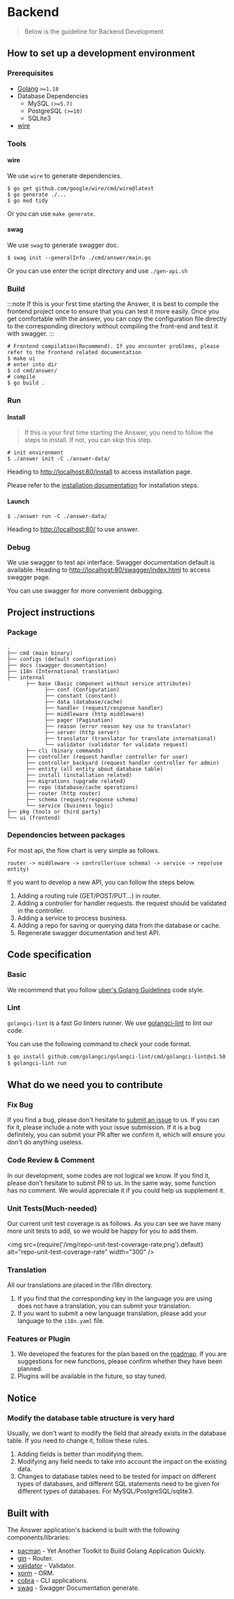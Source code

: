 ---
---

# Backend
> Below is the guideline for Backend Development

## How to set up a development environment
### Prerequisites
- [Golang](https://go.dev/) `>=1.18`
- Database Dependencies
  - MySQL `(>=5.7)`
  - PostgreSQL `(>=10)`
  - SQLite3
- [wire](https://github.com/google/wire)

### Tools
#### wire
We use `wire` to generate dependencies.

```shell
$ go get github.com/google/wire/cmd/wire@latest
$ go generate ./...
$ go mod tidy
```

Or you can use `make generate`.
#### swag
We use `swag` to generate swagger doc.

```shell
$ swag init --generalInfo ./cmd/answer/main.go
```

Or you can use enter the script directory and use `./gen-api.sh`

### Build
:::note
If this is your first time starting the Answer, it is best to compile the frontend project once to ensure that you can test it more easily.
Once you get comfortable with the answer, you can copy the configuration file directly to the corresponding directory without compiling the front-end and test it with swagger.
:::

```shell
# Frontend compilation(Recommend). If you encounter problems, please refer to the frontend related documentation
$ make ui
# enter into dir
$ cd cmd/answer/
# compile
$ go build .
```

### Run
#### Install
> If this is your first time starting the Answer, you need to follow the steps to install. If not, you can skip this step.

```shell
# init environment
$ ./answer init -C ./answer-data/
```

Heading to [http://localhost:80/install](http://localhost:80/install) to access installation page.

Please refer to the [installation documentation](../../installation) for installation steps.

#### Launch
```shell
$ ./answer run -C ./answer-data/
```

Heading to [http://localhost:80/](http://localhost:80/) to use answer.

### Debug
We use swagger to test api interface. Swagger documentation default is available.
Heading to [http://localhost:80/swagger/index.html](http://127.0.0.1:8080/swagger/index.html) to access swagger page.

You can use swagger for more convenient debugging.

## Project instructions
### Package
```
.
├── cmd (main binary)
├── configs (default configuration)
├── docs (swagger documentation)
├── i18n (International translation)
├── internal
      ├── base (Basic component without service attributes)
            ├── conf (Configuration)
            ├── constant (constant)
            ├── data (database/cache)
            ├── handler (request/response handler)
            ├── middleware (http middleware)
            ├── pager (Pagination)
            ├── reason (error reason key use to translator)
            ├── server (http server)
            ├── translator (translator for translate international)
            └── validator (validator for validate request)
      ├── cli (binary commands)
      ├── controller (request handler controller for user)
      ├── controller_backyard (request handler controller for admin)
      ├── entity (all entity about database table)
      ├── install (installation related)
      ├── migrations (upgrade related)
      ├── repo (database/cache operations)
      ├── router (http router)
      ├── schema (request/response schema)
      └── service (business logic)
├── pkg (tools or third party)
└── ui (frontend)
```

### Dependencies between packages
For most api, the flow chart is very simple as follows.
```
router -> middleware -> controller(use schema) -> service -> repo(use entity)
```

If you want to develop a new API, you can follow the steps below.
1. Adding a routing rule (GET/POST/PUT...) in router.
2. Adding a controller for handler requests. the request should be validated in the controller.
3. Adding a service to process business.
4. Adding a repo for saving or querying data from the database or cache.
5. Regenerate swagger documentation and test API.

## Code specification
### Basic
We recommend that you follow [uber's Golang Guidelines](https://github.com/uber-go/guide) code style.

### Lint
`golangci-lint` is a fast Go linters runner. We use [golangci-lint](https://github.com/golangci/golangci-lint) to lint our code.

You can use the following command to check your code format.
```bash
$ go install github.com/golangci/golangci-lint/cmd/golangci-lint@v1.50.0
$ golangci-lint run
```

## What do we need you to contribute
### Fix Bug
If you find a bug, please don't hesitate to [submit an issue](https://github.com/answerdev/answer/issues) to us.
If you can fix it, please include a note with your issue submission.
If it is a bug definitely, you can submit your PR after we confirm it, which will ensure you don't do anything useless.

### Code Review & Comment
In our development, some codes are not logical we know. If you find it, please don't hesitate to submit PR to us.
In the same way, some function has no comment. We would appreciate it if you could help us supplement it.

### Unit Tests(Much-needed)
Our current unit test coverage is as follows. As you can see we have many more unit tests to add, so we would be happy for you to add them.

<img
src={require('/img/repo-unit-test-coverage-rate.png').default}
alt="repo-unit-test-coverage-rate"
width="300"
/>

### Translation
All our translations are placed in the i18n directory.

1. If you find that the corresponding key in the language you are using does not have a translation, you can submit your translation.
2. If you want to submit a new language translation, please add your language to the `i18n.yaml` file.

### Features or Plugin
1. We developed the features for the plan based on the [roadmap](https://github.com/orgs/answerdev/projects/1). If you are suggestions for new functions, please confirm whether they have been planned.
2. Plugins will be available in the future, so stay tuned.

## Notice
### Modify the database table structure is very hard
Usually, we don't want to modify the field that already exists in the database table.
If you need to change it, follow these rules.
1. Adding fields is better than modifying them.
2. Modifying any field needs to take into account the impact on the existing data.
3. Changes to database tables need to be tested for impact on different types of databases, and different SQL statements need to be given for different types of databases. For MySQL/PostgreSQL/sqlite3.


## Built with

The Answer application's backend is built with the following components/libraries:

- [pacman](https://github.com/segmentfault/pacman) - Yet Another Toolkit to Build Golang Application Quickly.
- [gin](https://github.com/gin-gonic/gin/) - Router.
- [validator](https://github.com/go-playground/validator/) - Validator.
- [xorm](https://xorm.io/) - ORM.
- [cobra](https://github.com/spf13/cobra) - CLI applications.
- [swag](https://github.com/swaggo/swag) -  Swagger Documentation generate.
